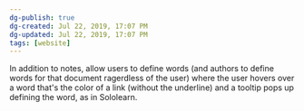 ```yaml
---
dg-publish: true
dg-created: Jul 22, 2019, 17:07 PM
dg-updated: Jul 22, 2019, 17:07 PM
tags: [website]
---
```


In addition to notes, allow users to define words (and authors to define words for that document ragerdless of the user) where the user hovers over a word that's the color of a link (without the underline) and a tooltip pops up defining the word, as in Sololearn.



